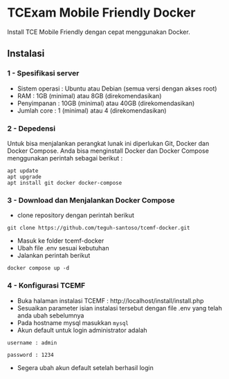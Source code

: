 # TCExam Mobile Friendly Docker
Install TCE Mobile Friendly dengan cepat menggunakan Docker.

## Instalasi
### 1 - Spesifikasi server
- Sistem operasi : Ubuntu atau Debian (semua versi dengan akses root)
- RAM : 1GB (minimal) atau 8GB (direkomendasikan)
- Penyimpanan : 10GB (minimal) atau 40GB (direkomendasikan)
- Jumlah core : 1 (minimal) atau 4 (direkomendasikan)
### 2 - Depedensi
Untuk bisa menjalankan perangkat lunak ini diperlukan Git, Docker dan Docker Compose. Anda bisa menginstall Docker dan Docker Compose menggunakan perintah sebagai berikut :
```shell
apt update
apt upgrade
apt install git docker docker-compose
```
### 3 - Download dan Menjalankan Docker Compose
- clone repository dengan perintah berikut
```shell
git clone https://github.com/teguh-santoso/tcemf-docker.git
```
- Masuk ke folder tcemf-docker
- Ubah file .env sesuai kebutuhan
- Jalankan perintah berikut
```shell
docker compose up -d
```
### 4 - Konfigurasi TCEMF
- Buka halaman instalasi TCEMF : http://localhost/install/install.php
- Sesuaikan parameter isian instalasi tersebut dengan file .env yang telah anda ubah sebelumnya
- Pada hostname mysql masukkan ```mysql```
- Akun default untuk login administrator adalah
```
username : admin
```
```
password : 1234
```
- Segera ubah akun default setelah berhasil login
